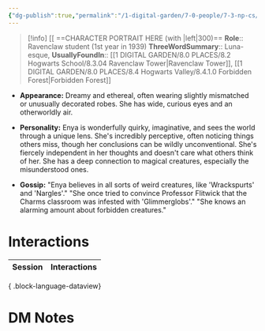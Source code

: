 ```yaml
---
{"dg-publish":true,"permalink":"/1-digital-garden/7-0-people/7-3-np-cs/enya-bloom/","tags":["#person","hogwarts","student","ravenclaw","yr1"]}
---
```


>[!info] 
>[[ ==CHARACTER PORTRAIT HERE (with |left|300)==
>**Role**:: Ravenclaw student (1st year in 1939)
>**ThreeWordSummary**:: Luna-esque,
>**UsuallyFoundIn**:: [[1 DIGITAL GARDEN/8.0 PLACES/8.2 Hogwarts School/8.3.04 Ravenclaw Tower\|Ravenclaw Tower]], [[1 DIGITAL GARDEN/8.0 PLACES/8.4 Hogwarts Valley/8.4.1.0 Forbidden Forest\|Forbidden Forest]]

- **Appearance:** Dreamy and ethereal, often wearing slightly mismatched or unusually decorated robes. She has wide, curious eyes and an otherworldly air.
    
- **Personality:** Enya is wonderfully quirky, imaginative, and sees the world through a unique lens. She's incredibly perceptive, often noticing things others miss, though her conclusions can be wildly unconventional. She's fiercely independent in her thoughts and doesn't care what others think of her. She has a deep connection to magical creatures, especially the misunderstood ones.
    
- **Gossip:** "Enya believes in all sorts of weird creatures, like 'Wrackspurts' and 'Nargles'." "She once tried to convince Professor Flitwick that the Charms classroom was infested with 'Glimmerglobs'." "She knows an alarming amount about forbidden creatures."

# Interactions

| Session | Interactions |
| ------- | ------------ |

{ .block-language-dataview}


# DM Notes


